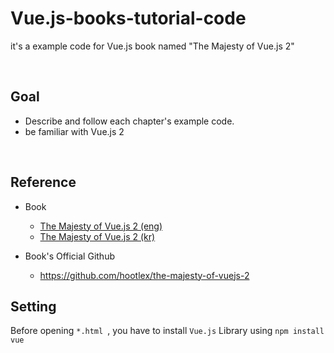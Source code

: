 # Vue.js-books-tutorial-code
it's a example code for Vue.js book named "The Majesty of Vue.js 2"

<br>

## Goal
- Describe and follow each chapter's example code.
- be familiar with Vue.js 2

<br>

## Reference
- Book
  - [The Majesty of Vue.js 2 (eng)](https://leanpub.com/vuejs2)
  - [The Majesty of Vue.js 2 (kr)](https://leanpub.com/vuejs2-korean)

- Book's Official Github
  - https://github.com/hootlex/the-majesty-of-vuejs-2

## Setting
Before opening `*.html `, you have to install `Vue.js` Library using `npm install vue`
